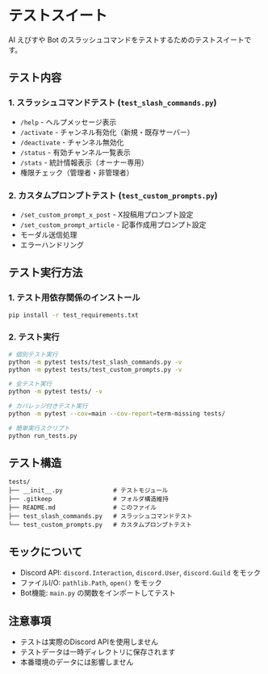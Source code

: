 # テストスイート

AI えびすや Bot のスラッシュコマンドをテストするためのテストスイートです。

## テスト内容

### 1. スラッシュコマンドテスト (`test_slash_commands.py`)
- `/help` - ヘルプメッセージ表示
- `/activate` - チャンネル有効化（新規・既存サーバー）
- `/deactivate` - チャンネル無効化
- `/status` - 有効チャンネル一覧表示
- `/stats` - 統計情報表示（オーナー専用）
- 権限チェック（管理者・非管理者）

### 2. カスタムプロンプトテスト (`test_custom_prompts.py`)
- `/set_custom_prompt_x_post` - X投稿用プロンプト設定
- `/set_custom_prompt_article` - 記事作成用プロンプト設定
- モーダル送信処理
- エラーハンドリング

## テスト実行方法

### 1. テスト用依存関係のインストール
```bash
pip install -r test_requirements.txt
```

### 2. テスト実行
```bash
# 個別テスト実行
python -m pytest tests/test_slash_commands.py -v
python -m pytest tests/test_custom_prompts.py -v

# 全テスト実行
python -m pytest tests/ -v

# カバレッジ付きテスト実行
python -m pytest --cov=main --cov-report=term-missing tests/

# 簡単実行スクリプト
python run_tests.py
```

## テスト構造

```
tests/
├── __init__.py              # テストモジュール
├── .gitkeep                 # フォルダ構造維持
├── README.md                # このファイル
├── test_slash_commands.py   # スラッシュコマンドテスト
└── test_custom_prompts.py   # カスタムプロンプトテスト
```

## モックについて

- Discord API: `discord.Interaction`, `discord.User`, `discord.Guild` をモック
- ファイルI/O: `pathlib.Path`, `open()` をモック
- Bot機能: `main.py` の関数をインポートしてテスト

## 注意事項

- テストは実際のDiscord APIを使用しません
- テストデータは一時ディレクトリに保存されます
- 本番環境のデータには影響しません